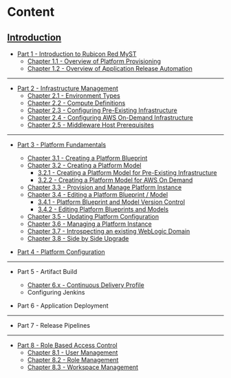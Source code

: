 # Content

## [Introduction](README.md)

* [Part 1 - Introduction to Rubicon Red MyST](/part1/part1.md)
    * [Chapter 1.1 - Overview of Platform Provisioning](/part1/1.1.overviewPlatformProvisioning/1.1.0.overviewPlatformProvisioning.md)
    * [Chapter 1.2 - Overview of Application Release Automation](/part1/1.2.overviewApplicationReleaseAutomation/1.2.0.overviewApplicationReleaseAutomation.md)

---

* [Part 2 - Infrastructure Management](/part2/part2.md)
    * [Chapter 2.1 - Environment Types](/part2/2.1.environmentTypes/2.1.0.environmentTypes.md)
    * [Chapter 2.2 - Compute Definitions](/part2/2.2.computeDefinitions/2.2.0.computeDefinitions.md)
    * [Chapter 2.3 - Configuring Pre-Existing Infrastructure](/part2/2.3.preExistingInfrastructure/2.3.0.preExistingInfrastructure.md)
    * [Chapter 2.4 - Configuring AWS On-Demand Infrastructure](/part2/2.4.awsOnDemand/2.4.0.awsOnDemand.md)
    * [Chapter 2.5 - Middleware Host Prerequisites](/part2/2.5.middlewareHosts/2.5.0.middlewareHosts.md)

---

* [Part 3 - Platform Fundamentals](/part3/part3.md)
    * [Chapter 3.1 - Creating a Platform Blueprint](/part3/3.1.createPlatformBlueprint/3.1.0.createPlatformBlueprint.md)   
    * [Chapter 3.2 - Creating a Platform Model](/part3/3.2.createPlatformModel/3.2.0.createPlatformModel.md)
        * [3.2.1 - Creating a Platform Model for Pre-Existing Infrastructure](/part3/3.2.createPlatformModel/3.2.1.createPlatformModelPreExisting.md)
        * [3.2.2 - Creating a Platform Model for AWS On Demand](/part3/3.2.createPlatformModel/3.2.2.createPlatformModelAwsOnDemand.md)
    * [Chapter 3.3 - Provision and Manage Platform Instance](/part3/3.3.provisionPlatformInstance/3.3.0.provisionPlatformInstance.md)
    * [Chapter 3.4 - Editing a Platform Blueprint / Model](/part3/3.4.editPlatformBlueprint/3.4.0.editPlatformBlueprint.md)
        * [3.4.1 - Platform Blueprint and Model Version Control](/part3/3.4.editPlatformBlueprint/3.4.1.platformVersionControl.md)
        * [3.4.2 - Editing Platform Blueprints and Models](/part3/3.4.editPlatformBlueprint/3.4.2.platformBlueprintEditor.md)
    * [Chapter 3.5 - Updating Platform Configuration](/part3/3.5.updatingPlatformConfiguration/3.5.0.updatingPlatformConfiguration.md)
    * [Chapter 3.6 - Managing a Platform Instance](/part3/3.6.managingPlatformInstances/3.6.0.managingPlatformInstances.md)
    * [Chapter 3.7 - Introspecting an existing WebLogic Domain](/part3/3.7.introspectPlatformBlueprint/3.7.0.introspectPlatformBlueprint.md)
    * [Chapter 3.8 - Side by Side Upgrade](/part3/3.8.sideBySideUpgrade/3.8.0.sideBySideUpgrade.md)

* [Part 4 - Platform Configuration](part4/part4.md)

---

* Part 5 - Artifact Build
  * [Chapter 6.x - Continuous Delivery Profile](part6/continuousDeliverProfile/continuousDeliverProfile.md)
  * Configuring Jenkins

* Part 6 - Application Deployment

---

* Part 7 - Release Pipelines

---

* [Part 8 - Role Based Access Control](rbac/rbac.md)
    * [Chapter 8.1 - User Management](part8/userManagement/userManagement.md)
    * [Chapter 8.2 - Role Management](part8/roleManagement/roleManagement.md)
    * [Chapter 8.3 - Workspace Management](part8/workspaceManagement/workspaceManagement.md)


